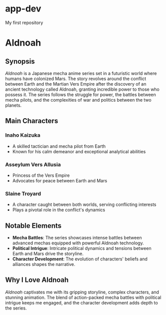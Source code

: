# app-dev
My first repository
# Aldnoah

## Synopsis
*Aldnoah* is a Japanese mecha anime series set in a futuristic world where humans have colonized Mars. The story revolves around the conflict between Earth and the Martian Vers Empire after the discovery of an ancient technology called Aldnoah, granting incredible power to those who possess it. The series follows the struggle for power, the battles between mecha pilots, and the complexities of war and politics between the two planets.

## Main Characters
### Inaho Kaizuka
- A skilled tactician and mecha pilot from Earth
- Known for his calm demeanor and exceptional analytical abilities

### Asseylum Vers Allusia
- Princess of the Vers Empire
- Advocates for peace between Earth and Mars

### Slaine Troyard
- A character caught between both worlds, serving conflicting interests
- Plays a pivotal role in the conflict's dynamics

## Notable Elements
- **Mecha Battles**: The series showcases intense battles between advanced mechas equipped with powerful Aldnoah technology.
- **Political Intrigue**: Intricate political dynamics and tensions between Earth and Mars drive the storyline.
- **Character Development**: The evolution of characters' beliefs and alliances shapes the narrative.

## Why I Love Aldnoah
*Aldnoah* captivates me with its gripping storyline, complex characters, and stunning animation. The blend of action-packed mecha battles with political intrigue keeps me engaged, and the character development adds depth to the series.
